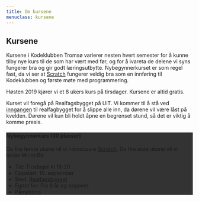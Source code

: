 ```yaml
---
title: Om kursene
menuclass: kursene
---
```

## Kursene

Kursene i Kodeklubben Tromsø varierer nesten hvert semester for å kunne tilby nye kurs til de som har vært med før,
og for å ivareta de delene vi syns fungerer bra og gir godt læringsutbytte. Nybegynnerkurset er som regel fast, da
vi ser at [Scratch](https://scratch.mit.edu) fungerer veldig bra som en innføring til Kodeklubben og første møte med programmering.

Høsten 2019 kjører vi et 8 ukers kurs på tirsdager. Kursene er altid gratis.

Kurset vil foregå på Realfagsbygget på UiT. Vi kommer til å stå ved <a href="http://bit.ly/2EnaCC1">inngangen</a> til realfagbygget for å slippe alle inn, da dørene vil være låst på kvelden. Dørene vil kun bli holdt åpne en begrenset stund, så det er viktig å komme presis.

<div class="row">
    <div class="col-sm-6">
        <div class="card card-inverse" style="background-color: #333; border-color: #333;">
        <!-- img class="card-img-top" src="..." alt="Card image cap" -->
        <div class="card-block">
            <h4 class="card-title">Nybegynnerkurs (30 plasser)</h4>
            <p class="card-text">
            De fire første ukene vil vi introdusere <a href="https://scratch.mit.edu">Scratch</a>. De fire siste ukene vil vi bruke Micro:Bit.
            </p>
            <ul class="list-group list-group-flush">
            <li class="list-group-item">Tid: Tirsdager kl 18-20</li>
            <li class="list-group-item">Oppstart: 10. september</li>
            <li class="list-group-item">Sted: <a href="http://bit.ly/2ZMheDY">Realfagsbygget</a></li>
            <li class="list-group-item">Egnet for: Fra 8 år og oppover.</li>
            <li class="list-group-item">
                <a href="https://tinyurl.com/yxgpkpxf" target="_blank" class="btn btn-primary">Påmelding</a></li>
            </ul>
        </div>
        </div>
    </div>
</div>
